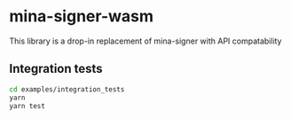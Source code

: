 # mina-signer-wasm

This library is a drop-in replacement of mina-signer with API compatability 

## Integration tests
```bash
cd examples/integration_tests
yarn
yarn test
```
